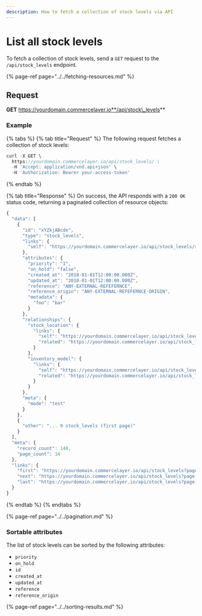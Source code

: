 ```yaml
---
description: How to fetch a collection of stock levels via API
---
```


# List all stock levels

To fetch a collection of stock levels, send a `GET` request to the `/api/stock_levels` endpoint.

{% page-ref page="../../fetching-resources.md" %}

## Request

**GET** https://yourdomain.commercelayer.io**/api/stock\_levels**

### **Example**

{% tabs %}
{% tab title="Request" %}
The following request fetches a collection of stock levels:

```javascript
curl -X GET \
  https://yourdomain.commercelayer.io/api/stock_levels/ \
  -H 'Accept: application/vnd.api+json' \
  -H 'Authorization: Bearer your-access-token'
```
{% endtab %}

{% tab title="Response" %}
On success, the API responds with a `200 OK` status code, returning a paginated collection of resource objects:

```javascript
{
  "data": [
    {
      "id": "xYZkjABcde",
      "type": "stock_levels",
      "links": {
        "self": "https://yourdomain.commercelayer.io/api/stock_levels/xYZkjABcde"
      },
      "attributes": {
        "priority": "1",
        "on_hold": "false",
        "created_at": "2018-01-01T12:00:00.000Z",
        "updated_at": "2018-01-01T12:00:00.000Z",
        "reference": "ANY-EXTERNAL-REFEFERNCE",
        "reference_origin": "ANY-EXTERNAL-REFEFERNCE-ORIGIN",
        "metadata": {
          "foo": "bar"
        }
      },
      "relationships": {
        "stock_location": {
          "links": {
            "self": "https://yourdomain.commercelayer.io/api/stock_levels/xYZkjABcde/relationships/stock_location",
            "related": "https://yourdomain.commercelayer.io/api/stock_levels/xYZkjABcde/stock_location"
          }
        },
        "inventory_model": {
          "links": {
            "self": "https://yourdomain.commercelayer.io/api/stock_levels/xYZkjABcde/relationships/inventory_model",
            "related": "https://yourdomain.commercelayer.io/api/stock_levels/xYZkjABcde/inventory_model"
          }
        }
      },
      "meta": {
        "mode": "test"
      }
    },
    {
      "other": "... 9 stock_levels (first page)"
    }
  ],
  "meta": {
    "record_count": 140,
    "page_count": 14
  },
  "links": {
    "first": "https://yourdomain.commercelayer.io/api/stock_levels?page[number]=1&page[size]=10",
    "next": "https://yourdomain.commercelayer.io/api/stock_levels?page[number]=2&page[size]=10",
    "last": "https://yourdomain.commercelayer.io/api/stock_levels?page[number]=14&page[size]=10"
  }
}
```
{% endtab %}
{% endtabs %}

{% page-ref page="../../pagination.md" %}

### Sortable attributes

The list of stock levels can be sorted by the following attributes:

* `priority`
* `on_hold`
* `id`
* `created_at`
* `updated_at`
* `reference`
* `reference_origin`

{% page-ref page="../../sorting-results.md" %}


